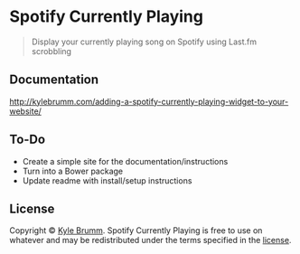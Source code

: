 # Spotify Currently Playing

> Display your currently playing song on Spotify using Last.fm scrobbling

## Documentation

http://kylebrumm.com/adding-a-spotify-currently-playing-widget-to-your-website/


## To-Do

- Create a simple site for the documentation/instructions
- Turn into a Bower package
- Update readme with install/setup instructions


## License

Copyright © [Kyle Brumm](http://kylebrumm.com). Spotify Currently Playing is free to use on whatever and may be redistributed under the terms specified in the [license](LICENSE.md).
